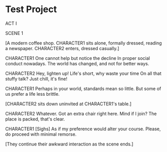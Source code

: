 # Test Project

ACT I

SCENE 1

[A modern coffee shop. CHARACTER1 sits alone, formally dressed, reading a newspaper. CHARACTER2 enters, dressed casually.]

CHARACTER1
One cannot help but notice the decline
In proper social conduct nowadays.
The world has changed, and not for better ways.

CHARACTER2
Hey, lighten up! Life's short, why waste your time
On all that stuffy talk? Just chill, it's fine!

CHARACTER1
Perhaps in your world, standards mean so little.
But some of us prefer a life less brittle.

[CHARACTER2 sits down uninvited at CHARACTER1's table.]

CHARACTER2
Whatever. Got an extra chair right here.
Mind if I join? The place is packed, that's clear.

CHARACTER1
[Sighs]
As if my preference would alter your course.
Please, do proceed with minimal remorse.

[They continue their awkward interaction as the scene ends.]

